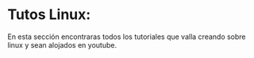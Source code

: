 Tutos Linux:
============

En esta sección encontraras todos los tutoriales que valla creando sobre linux y sean alojados en youtube.
